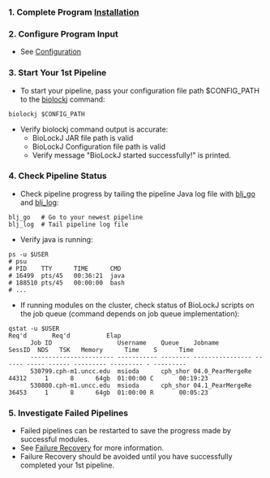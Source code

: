 
### 1. Complete Program [Installation](../Installation)

### 2. Configure Program Input
* See [Configuration](../Configuration)

### 3. Start Your 1st Pipeline
* To start your pipeline, pass your configuration file path $CONFIG_PATH to the [biolockj](https://github.com/msioda/BioLockJ/blob/master/script/biolockj?raw=true) command: 

```
biolockj $CONFIG_PATH
```

* Verify biolockj command output is accurate:
   - BioLockJ JAR file path is valid 
   - BioLockJ Configuration file path is valid
   - Verify message "BioLockJ started successfully!" is printed.


### 4. Check Pipeline Status 
* Check pipeline progress by tailing the pipeline Java log file with [blj_go](https://github.com/msioda/BioLockJ/blob/master/script/blj_go?raw=true) and [blj_log](https://github.com/msioda/BioLockJ/blob/master/script/blj_log?raw=true):

```
blj_go   # Go to your newest pipeline
blj_log  # Tail pipeline log file 
```

* Verify java is running:

```
ps -u $USER
# psu
# PID    TTY      TIME      CMD
# 16499  pts/45   00:36:21  java
# 188510 pts/45   00:00:00  bash
# ...
```
* If running modules on the cluster, check status of BioLockJ scripts on the job queue (command depends on job queue implementation):

```
qstat -u $USER                                                                                    Req'd       Req'd          Elap
      Job ID                  Username    Queue    Jobname          SessID  NDS   TSK   Memory      Time    S      Time
      ----------------------- ----------- -------- ---------------- ------ ----- ------ --------- --------- - ---------
      530799.cph-m1.uncc.edu  msioda      cph_shor 04.0_PearMergeRe  44312     1      8      64gb  01:00:00 C       00:19:23 
      530800.cph-m1.uncc.edu  msioda      cph_shor 04.1_PearMergeRe  36453     1      8      64gb  01:00:00 R       00:05:23 

```

### 5. Investigate Failed Pipelines
* Failed pipelines can be restarted to save the progress made by successful modules.
* See [Failure Recovery](../Failure-Recovery) for more information.
* Failure Recovery should be avoided until you have successfully completed your 1st pipeline.  
